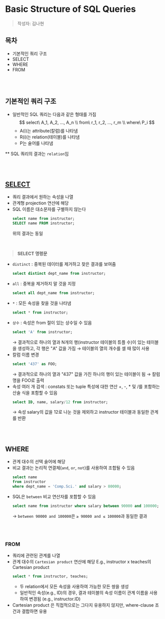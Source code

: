 # Basic Structure of SQL Queries

> 작성자: 김나현

## 목차

- 기본적인 쿼리 구조
- SELECT
- WHERE
- FROM

</br></br>

## **기본적인 쿼리 구조**

- 일반적인 SQL 쿼리는 다음과 같은 형태를 가짐
  $$
  select\ A_1, A_2, ..., A_n \\ from\ r_1, r_2, ..., r_m \\ where\ P_i
  $$
  - A(i)는 attribute(칼럼)를 나타냄
  - R(i)는 relation(테이블)를 나타냄
  - P는 술어를 나타냄

\*\* SQL 쿼리의 결과는 `relation`임

</br></br>

## [SELECT](https://gmlwjd9405.github.io/2019/04/25/db-sql-select.html)

- 쿼리 결과에서 원하는 속성을 나열
- 관계형 projection 연산에 해당
- SQL 이름은 대소문자를 구별하지 않는다
  ```sql
  select name from instructor;
  SELECT name FROM instructor;
  ```
  위의 결과는 동일

</br>

> **SELECT 명령문**

- `distinct`
  : 중복된 데이터를 제거하고 찾은 결과를 보여줌
  ```sql
  select distinct dept_name from instructor;
  ```
- `all`
  : 중복을 제거하지 말 것을 지정
  ```sql
  select all dept_name from instructor;
  ```
- `*`
  : 모든 속성을 찾을 것을 나타냄
  ```sql
  select * from instructor;
  ```
- `상수`
  : 속성은 from 절이 있는 상수일 수 있음
  ```sql
  select 'A' from instructor;
  ```
  → 결과적으로 하나의 열과 N개의 행(instructor 테이블의 튜플 수)이 있는 테이블을 생성하고, 각 행은 "A" 값을 가짐
  → 테이블의 열의 개수를 셀 때 많이 사용
- 칼럼 이름 변경
  ```sql
  select '437' as FOO;
  ```
  → 결과적으로 하나의 열과 "437" 값을 가진 하나의 행이 있는 테이블이 됨
  → 칼럼명을 FOO로 출력
- 속성 여러 개 검색
  : constats 또는 tuple 특성에 대한 연산 +, -, \* 및 /를 포함하는 산술 식을 포함할 수 있음
  ```sql
  select ID, name, salary/12 from instructor;
  ```
  → 속성 salary의 값을 12로 나눈 것을 제외하고 instructor 테이블과 동일한 관계를 반환

</br></br>

## WHERE

- 관계 대수의 선택 술어에 해당
- 비교 결과는 논리적 연결체(`and`, `or`, `not`)를 사용하여 조합될 수 있음
  ```sql
  select name
  from instructor
  where dept_name = 'Comp.Sci.' and salary > 80000;
  ```
- SQL은 `between` 비교 연산자를 포함할 수 있음
  ```sql
  select name from instructor where salary between 90000 and 100000;
  ```
  → `between 90000 and 100000`은 `≥ 90000 and ≤ 100000`과 동일한 결과

</br></br>

### FROM

- 쿼리에 관련된 관계를 나열
- 관계 대수의 `Cartesian product` 연산에 해당
  E.g., instructor x teaches의 Cartesian product
  ```sql
  select * from instructor, teaches;
  ```
  - 두 relation에서 모든 속성을 사용하여 가능한 모든 쌍을 생성
  - 일반적인 속성(e.g., ID)의 경우, 결과 테이블의 속성 이름이 관계 이름을 사용하여 변경됨 (e.g., instructor.ID)
- Cartesian product 은 직접적으로는 그다지 유용하지 않지만, where-clause 조건과 결합하면 유용
